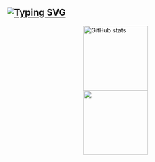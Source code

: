 ## [![Typing SVG](https://readme-typing-svg.demolab.com?k&font=Fira+Code&pause=10&center=falso&vCenter=falso&repeat=true&random=falso&width=435&lines=+Ol%C3%A1%2C+eu+sou+o+M%C3%A1rcio+;Seja+bem-vindo+ao+meu+perfil)](https://git.io/typing-svg)

<div style="display: flex; flex-direction: column; align-items: center; height: 100px" href="a">
  <a href="https://www.instagram.com/marcin.sla"><img herf="#" height="150em" src="https://github-readme-stats.vercel.app/api?username=marcio-guimaraes&show_icons=true&theme=tokyonight" alt="GitHub stats"/>
   <a href="https://www.instagram.com/marcin.sla"><img height="150em" src="https://github-readme-stats.vercel.app/api/top-langs/?username=marcio-guimaraes&layout=compact&langs_count=7&theme=tokyonight"/>
</div>
